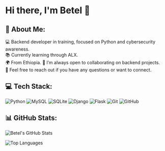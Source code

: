 # Hi there, I'm Betel 👋

## 💫 About Me:

💻 Backend developer in training, focused on Python and cybersecurity awareness.  
📚 Currently learning through ALX.  
🌍 From Ethiopia.
🤝 I’m always open to collaborating on backend projects.  
💬 Feel free to reach out if you have any questions or want to connect.

## 💻 Tech Stack:

![Python](https://img.shields.io/badge/-Python-3776AB?style=for-the-badge&logo=python&logoColor=ffdd54) 
![MySQL](https://img.shields.io/badge/-MySQL-4479A1?style=for-the-badge&logo=mysql&logoColor=white) 
![SQLite](https://img.shields.io/badge/-SQLite-003B57?style=for-the-badge&logo=sqlite&logoColor=white) 
![Django](https://img.shields.io/badge/-Django-092E20?style=for-the-badge&logo=django&logoColor=white) 
![Flask](https://img.shields.io/badge/-Flask-000000?style=for-the-badge&logo=flask&logoColor=white) 
![Git](https://img.shields.io/badge/-Git-F05032?style=for-the-badge&logo=git&logoColor=white) 
![GitHub](https://img.shields.io/badge/-GitHub-181717?style=for-the-badge&logo=github&logoColor=white)

## 📊 GitHub Stats:

![Betel's GitHub Stats](https://github-readme-stats.vercel.app/api?username=Benareyo&show_icons=true&count_private=true&theme=radical)

![Top Languages](https://github-readme-stats.vercel.app/api/top-langs/?username=Benareyo&layout=compact&theme=radical)
